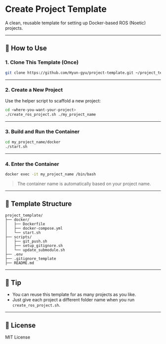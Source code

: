 # Create Project Template

A clean, reusable template for setting up Docker-based ROS (Noetic) projects.

---

## 🔧 How to Use

### 1. Clone This Template (Once)

```bash
git clone https://github.com/Hyun-gyu/project-template.git ~/project_templates/ros_docker_template
```

---

### 2. Create a New Project

Use the helper script to scaffold a new project:

```bash
cd <where-you-want-your-project>
./create_ros_project.sh ./my_project_name
```

---

### 3. Build and Run the Container

```bash
cd my_project_name/docker
./start.sh
```

---

### 4. Enter the Container

```bash
docker exec -it my_project_name /bin/bash
```

> The container name is automatically based on your project name.

---

## 📁 Template Structure

```
project_template/
├── docker/
│   ├── Dockerfile
│   ├── docker-compose.yml
│   └── start.sh
├── scripts/
│   ├── git_push.sh
│   ├── setup_gitignore.sh
│   └── update_submodule.sh
├── .env
├── .gitignore_template
├── README.md
```

---

## 🧐 Tip

- You can reuse this template for as many projects as you like.
- Just give each project a different folder name when you run `create_ros_project.sh`.

---

## 📜 License

MIT License

